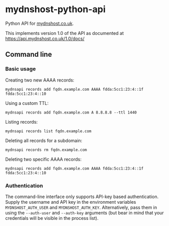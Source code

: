 # mydnshost-python-api

Python API for [mydnshost.co.uk](https://www.mydnshost.co.uk/).

This implements version 1.0 of the API as documented at https://api.mydnshost.co.uk/1.0/docs/

## Command line

### Basic usage

Creating two new AAAA records:

```
mydnsapi records add fqdn.example.com AAAA fdda:5cc1:23:4::1f fdda:5cc1:23:4::10
```

Using a custom TTL:

```
mydnsapi records add fqdn.example.com A 8.8.8.8 --ttl 1440
```

Listing records:

```
mydnsapi records list fqdn.example.com
```

Deleting all records for a subdomain:

```
mydnsapi records rm fqdn.example.com
```

Deleting two specific AAAA records:

```
mydnsapi records add fqdn.example.com AAAA fdda:5cc1:23:4::1f fdda:5cc1:23:4::10
```

### Authentication

The command-line interface only supports API-key based authentication. Supply the username
and API key in the environment variables `MYDNSHOST_AUTH_USER` and `MYDNSHOST_AUTH_KEY`.
Alternatively, pass them in using the `--auth-user` and `--auth-key` arguments (but bear
in mind that your credentials will be visible in the process list).
